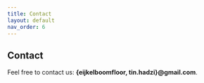 ```yaml
---
title: Contact
layout: default
nav_order: 6
---
```



## Contact

Feel free to contact us: **{eijkelboomfloor, tin.hadzi}@gmail.com**.


